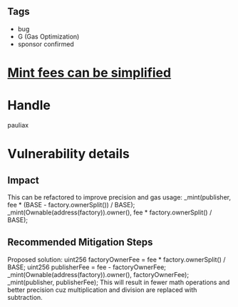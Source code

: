 ## Tags

- bug
- G (Gas Optimization)
- sponsor confirmed

# [Mint fees can be simplified](https://github.com/code-423n4/2021-09-defiprotocol-findings/issues/214) 

# Handle

pauliax


# Vulnerability details

## Impact
This can be refactored to improve precision and gas usage:
  _mint(publisher, fee * (BASE - factory.ownerSplit()) / BASE);
  _mint(Ownable(address(factory)).owner(), fee * factory.ownerSplit() / BASE);

## Recommended Mitigation Steps
Proposed solution:
  uint256 factoryOwnerFee = fee * factory.ownerSplit() / BASE;
  uint256 publisherFee = fee - factoryOwnerFee;
  _mint(Ownable(address(factory)).owner(), factoryOwnerFee);
  _mint(publisher, publisherFee);
This will result in fewer math operations and better precision cuz multiplication and division are replaced with subtraction.

